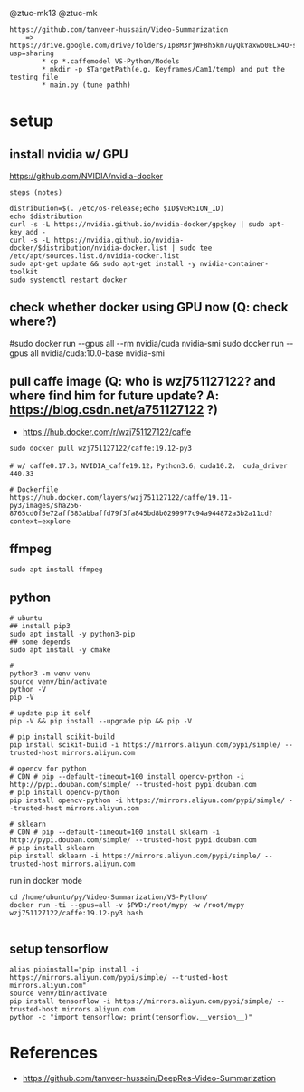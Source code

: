 
@ztuc-mk13
@ztuc-mk

```
https://github.com/tanveer-hussain/Video-Summarization
	=> https://drive.google.com/drive/folders/1p8M3rjWF8h5km7uyQkYaxwo0ELx4OFsb?usp=sharing
		* cp *.caffemodel VS-Python/Models
		* mkdir -p $TargetPath(e.g. Keyframes/Cam1/temp) and put the testing file
		* main.py (tune pathh)
```

# setup

## install nvidia w/ GPU

https://github.com/NVIDIA/nvidia-docker

```
steps (notes)

distribution=$(. /etc/os-release;echo $ID$VERSION_ID)
echo $distribution
curl -s -L https://nvidia.github.io/nvidia-docker/gpgkey | sudo apt-key add -
curl -s -L https://nvidia.github.io/nvidia-docker/$distribution/nvidia-docker.list | sudo tee /etc/apt/sources.list.d/nvidia-docker.list
sudo apt-get update && sudo apt-get install -y nvidia-container-toolkit
sudo systemctl restart docker
```

## check whether docker using GPU now (Q: check where?)

#sudo docker run --gpus all --rm nvidia/cuda nvidia-smi
sudo docker run --gpus all nvidia/cuda:10.0-base nvidia-smi

## pull caffe image (Q: who is wzj751127122? and where find him for future update? A: https://blog.csdn.net/a751127122 ?)

* https://hub.docker.com/r/wzj751127122/caffe

```
sudo docker pull wzj751127122/caffe:19.12-py3

# w/ caffe0.17.3，NVIDIA_caffe19.12，Python3.6，cuda10.2， cuda_driver 440.33

# Dockerfile
https://hub.docker.com/layers/wzj751127122/caffe/19.11-py3/images/sha256-8765cd0f5e72aff383abbaffd79f3fa845bd8b0299977c94a944872a3b2a11cd?context=explore

```

## ffmpeg

```
sudo apt install ffmpeg
```

## python

```
# ubuntu 
## install pip3
sudo apt install -y python3-pip
## some depends
sudo apt install -y cmake

#
python3 -m venv venv
source venv/bin/activate
python -V
pip -V

# update pip it self
pip -V && pip install --upgrade pip && pip -V

# pip install scikit-build
pip install scikit-build -i https://mirrors.aliyun.com/pypi/simple/ --trusted-host mirrors.aliyun.com

# opencv for python
# CDN # pip --default-timeout=100 install opencv-python -i http://pypi.douban.com/simple/ --trusted-host pypi.douban.com
# pip install opencv-python
pip install opencv-python -i https://mirrors.aliyun.com/pypi/simple/ --trusted-host mirrors.aliyun.com

# sklearn
# CDN # pip --default-timeout=100 install sklearn -i http://pypi.douban.com/simple/ --trusted-host pypi.douban.com
# pip install sklearn
pip install sklearn -i https://mirrors.aliyun.com/pypi/simple/ --trusted-host mirrors.aliyun.com

```

run in docker mode

```
cd /home/ubuntu/py/Video-Summarization/VS-Python/
docker run -ti --gpus=all -v $PWD:/root/mypy -w /root/mypy wzj751127122/caffe:19.12-py3 bash


```



## setup tensorflow

```
alias pipinstall="pip install -i https://mirrors.aliyun.com/pypi/simple/ --trusted-host mirrors.aliyun.com"
source venv/bin/activate
pip install tensorflow -i https://mirrors.aliyun.com/pypi/simple/ --trusted-host mirrors.aliyun.com
python -c "import tensorflow; print(tensorflow.__version__)"

```
# References

* https://github.com/tanveer-hussain/DeepRes-Video-Summarization
